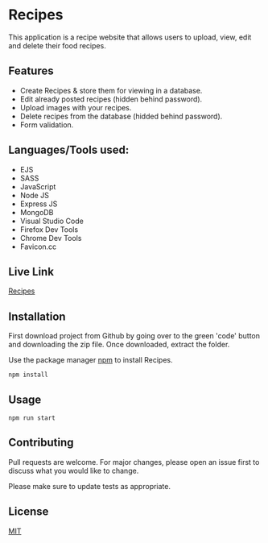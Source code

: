 # Recipes

This application is a recipe website that allows users to upload, view, edit and delete their food recipes.

## Features
- Create Recipes & store them for viewing in a database.
- Edit already posted recipes (hidden behind password).
- Upload images with your recipes.
- Delete recipes from the database (hidded behind password).
- Form validation.

## Languages/Tools used:

- EJS
- SASS
- JavaScript
- Node JS
- Express JS
- MongoDB
- Visual Studio Code
- Firefox Dev Tools
- Chrome Dev Tools
- Favicon.cc

## Live Link

[Recipes](https://recipes-wa.herokuapp.com/)

## Installation

First download project from Github by going over to the green 'code' button and downloading the zip file. Once downloaded, extract the folder.

Use the package manager [npm](https://docs.npmjs.com/downloading-and-installing-node-js-and-npm) to install Recipes.

```terminal
npm install
```

## Usage

```terminal
npm run start
```

## Contributing

Pull requests are welcome. For major changes, please open an issue first to discuss what you would like to change.

Please make sure to update tests as appropriate.

## License

[MIT](https://choosealicense.com/licenses/mit/)
